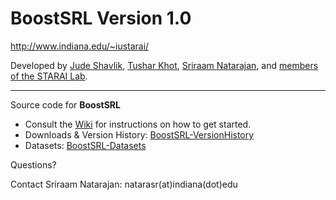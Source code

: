 # BoostSRL Version 1.0

http://www.indiana.edu/~iustarai/

Developed by [Jude Shavlik](http://pages.cs.wisc.edu/~shavlik/), [Tushar Khot](http://pages.cs.wisc.edu/~tushar/), [Sriraam Natarajan](homes.soic.indiana.edu/natarasr/), and [members of the STARAI Lab](http://www.indiana.edu/~iustarai/people.html).

---

Source code for **BoostSRL**

  * Consult the [Wiki](https://github.com/boost-starai/RDN-Boost/wiki) for instructions on how to get started.
  * Downloads & Version History: [BoostSRL-VersionHistory](https://github.com/boost-starai/BoostSRL-VersionHistory)
  * Datasets: [BoostSRL-Datasets](https://github.com/boost-starai/BoostSRL-Datasets)

Questions?

Contact Sriraam Natarajan: natarasr(at)indiana(dot)edu